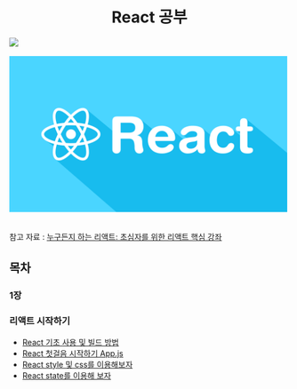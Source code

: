 <h1 align="center">React 공부</h1>

<p>
<img src="https://img.shields.io/badge/react%20-%2320232a.svg?&style=for-the-badge&logo=react&logoColor=%2361DAFB"/>
</p>

<img src="https://github.com/cwadven/react_study/blob/master/assets/react-logo.png" alt="react" width="500"/><br><br>

참고 자료 : [누구든지 하는 리액트: 초심자를 위한 리액트 핵심 강좌](https://velopert.com/3613 "누구든지 하는 리액트: 초심자를 위한 리액트 핵심 강좌")

## 목차

### 1장
### 리액트 시작하기

- [React 기초 사용 및 빌드 방법](https://github.com/cwadven/react_study/blob/master/react_start/1_1_React-start.md "React 기초 사용 및 빌드 방법")
- [React 첫걸음 시작하기 App.js](https://github.com/cwadven/react_study/blob/master/react_start/1_2_App-basic.md "React 첫걸음 시작하기 App.js")
- [React style 및 css를 이용해보자](https://github.com/cwadven/react_study/blob/master/react_start/1_3_Style.md "React style 및 css를 이용해보자")
- [React state를 이용해 보자](https://github.com/cwadven/react_study/blob/master/react_start/1_4_State.md "React state를 이용해 보자")
